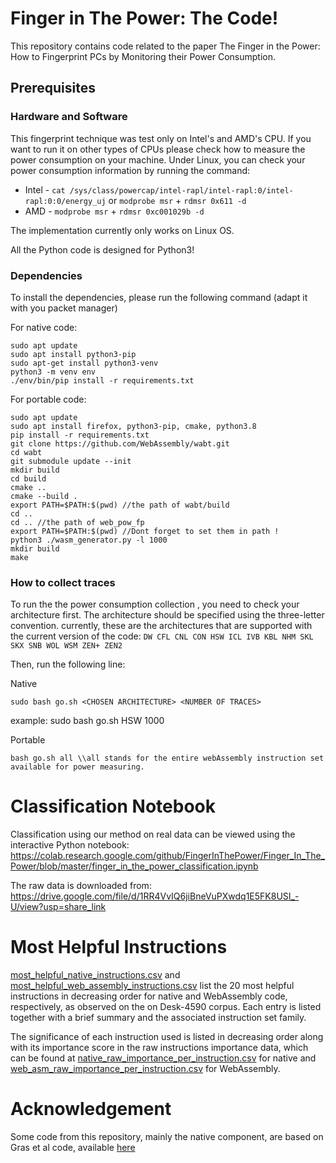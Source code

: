 # Finger in The Power: The Code!
This repository contains code related to the paper The Finger in the Power: How to Fingerprint PCs by Monitoring their Power Consumption. 


## Prerequisites

### Hardware and Software

This fingerprint technique was test only on Intel's and AMD's CPU.
If you want to run it on other types of CPUs please check how to measure the power consumption on your machine.
Under Linux, you can check your power consumption information by running the command:
* Intel - `cat /sys/class/powercap/intel-rapl/intel-rapl:0/intel-rapl:0:0/energy_uj` or `modprobe msr` + `rdmsr 0x611 -d`
* AMD - `modprobe msr` + `rdmsr 0xc001029b -d`

The implementation currently only works on Linux OS.

All the Python code is designed for Python3!

### Dependencies
To install the dependencies, please run the following command (adapt it with you packet manager)

For native code:
```
sudo apt update
sudo apt install python3-pip
sudo apt-get install python3-venv
python3 -m venv env
./env/bin/pip install -r requirements.txt
```

For portable code:
```
sudo apt update
sudo apt install firefox, python3-pip, cmake, python3.8
pip install -r requirements.txt
git clone https://github.com/WebAssembly/wabt.git
cd wabt
git submodule update --init
mkdir build
cd build
cmake ..
cmake --build .
export PATH=$PATH:$(pwd) //the path of wabt/build
cd ..
cd .. //the path of web_pow_fp
export PATH=$PATH:$(pwd) //Dont forget to set them in path !
python3 ./wasm_generator.py -l 1000
mkdir build
make
```
### How to collect traces

To run the the power consumption collection , you need to check your architecture first.
The architecture should be specified using the three-letter convention.
currently, these are the architectures that are supported with the current version of the code:
`DW CFL CNL CON HSW ICL IVB KBL NHM SKL SKX SNB WOL WSM ZEN+ ZEN2`

Then, run the following line:

Native
```
sudo bash go.sh <CHOSEN ARCHITECTURE> <NUMBER OF TRACES>
```
example: sudo bash go.sh HSW 1000

Portable
```
bash go.sh all \\all stands for the entire webAssembly instruction set available for power measuring. 
```

# Classification Notebook
Classification using our method on real data can be viewed using the interactive Python notebook:
https://colab.research.google.com/github/FingerInThePower/Finger_In_The_Power/blob/master/finger_in_the_power_classification.ipynb

The raw data is downloaded from:
https://drive.google.com/file/d/1RR4VvIQ6jiBneVuPXwdq1E5FK8USI_-U/view?usp=share_link

# Most Helpful Instructions
[most_helpful_native_instructions.csv](https://github.com/FingerInThePower/Finger_In_The_Power/blob/main/most_helpful_instructions/most_helpful_native_instructions.csv) and [most_helpful_web_assembly_instructions.csv](https://github.com/FingerInThePower/Finger_In_The_Power/blob/main/most_helpful_instructions/most_helpful_web_assembly_instructions.csv) list the 20 most helpful
instructions in decreasing order for native and WebAssembly code, respectively, as observed on the on Desk-4590 corpus. Each entry is listed together with a brief
summary and the associated instruction set family.

The significance of each instruction used is listed in decreasing order along with its importance score in the raw instructions importance data, which can be found at [native_raw_importance_per_instruction.csv](https://github.com/FingerInThePower/Finger_In_The_Power/blob/main/most_helpful_instructions/native_raw_importance_per_instruction.csv) for native and  [web_asm_raw_importance_per_instruction.csv](https://github.com/FingerInThePower/Finger_In_The_Power/blob/main/most_helpful_instructions/web_asm_raw_importance_per_instruction.csv) for WebAssembly.

# Acknowledgement
Some code from this repository, mainly the native component, are based on Gras et al code, available [here](https://github.com/vusec/absynthe)
